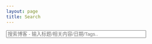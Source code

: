 ```yaml
---
layout: page
title: Search
---
```


<!-- HTML elements for search -->
<input type="text" id="search-input" placeholder="搜索博客 - 输入标题/相关内容/日期/Tags.." style="width:380px;"/>
<ul id="results-container"></ul>

<!-- script pointing to jekyll-search.js -->
<script src="/js/simple-jekyll-search.min.js"></script>

<script>
SimpleJekyllSearch({
    searchInput: document.getElementById('search-input'),
    resultsContainer: document.getElementById('results-container'),
    json: '/search.json',
    searchResultTemplate: '<li><a href="{url}" title="{desc}">{title}</a></li>',
    noResultsText: '没有搜索到文章',
    limit: 20,
    fuzzy: false
  })
</script>
